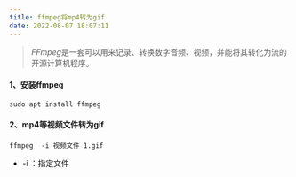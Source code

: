 ```yaml
---
title: ffmpeg将mp4转为gif
date: 2022-08-07 18:07:11
---
```


> *FFmpeg*是一套可以用来记录、转换数字音频、视频，并能将其转化为流的开源计算机程序。

<!--more-->

#### 1、安装ffmpeg

```shell
sudo apt install ffmpeg
```

#### 2、mp4等视频文件转为gif

```shell
ffmpeg  -i 视频文件 1.gif
```

- -i ：指定文件